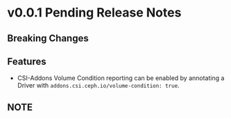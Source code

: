 # v0.0.1 Pending Release Notes

## Breaking Changes

## Features

- CSI-Addons Volume Condition reporting can be enabled by annotating a Driver with `addons.csi.ceph.io/volume-condition: true`.

## NOTE
